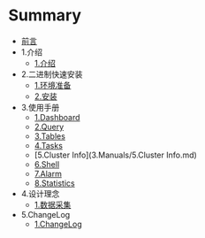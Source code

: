 # Summary

* [前言](README.md)
* 1.介绍
   * [1.介绍](1.Overview/1.Overview.md)
* 2.二进制快速安装
   * [1.环境准备](2.Install/1.Env.md)
   * [2.安装](2.Install/2.Installing.md)
* 3.使用手册
   * [1.Dashboard](3.Manuals/1.Dashboard.md)
   * [2.Query](3.Manuals/2.Query.md)
   * [3.Tables](3.Manuals/3.Tables.md)
   * [4.Tasks](3.Manuals/4.Tasks.md)
   * [5.Cluster Info](3.Manuals/5.Cluster Info.md)
   * [6.Shell](3.Manuals/6.Shell.md)
   * [7.Alarm](3.Manuals/7.Alarm.md)
   * [8.Statistics](3.Manuals/8.Statistics.md)
* 4.设计理念
   * [1.数据采集](4.Designed/1.Collector.md)
* 5.ChangeLog
   * [1.ChangeLog](5.ChangeLog/1.ChangeLog.md)
